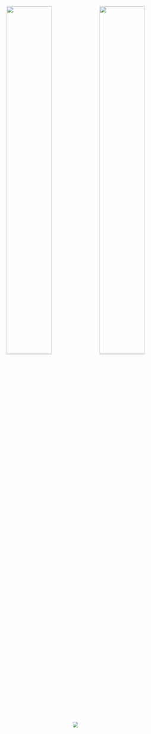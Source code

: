 <div align="center">
  <div float="left">
  <a href = "https://www.youtube.com/watch?v=Ph3vJASDVaE"><img src="https://dirkwhoffmann.github.io/DeepDrill/images/spider-youtube.png" width="49%"></a>
  <a href = "https://www.youtube.com/watch?v=OcXcHgwJ33g"><img src="https://dirkwhoffmann.github.io/DeepDrill/images/infinity-youtube.png" width="49%"></a>
  </div>
</div>
<p align="center">
  <a href = "https://dirkwhoffmann.github.io/DeepDrill"><img src="https://dirkwhoffmann.github.io/DeepDrill/images/redirect2.png"></a>
</p>
